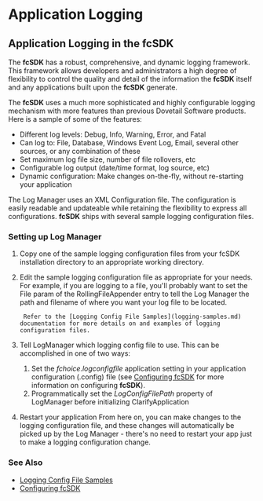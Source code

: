 # Application Logging

## Application Logging in the fcSDK

The **fcSDK** has a robust, comprehensive, and dynamic logging framework. This framework allows developers and administrators a high degree of flexibility to control the quality and detail of the information the **fcSDK** itself and any applications built upon the **fcSDK** generate.

The **fcSDK** uses a much more sophisticated and highly configurable logging mechanism with more features than previous Dovetail Software products. Here is a sample of some of the features:

* Different log levels: Debug, Info, Warning, Error, and Fatal
* Can log to: File, Database, Windows Event Log, Email, several other sources, or any combination of these
* Set maximum log file size, number of file rollovers, etc
* Configurable log output (date/time format, log source, etc)
* Dynamic configuration: Make changes on-the-fly, without re-starting your application

The Log Manager uses an XML Configuration file. The configuration is easily readable and updateable while retaining the flexibility to express all configurations. **fcSDK** ships with several sample logging configuration files.

### Setting up Log Manager

1. Copy one of the sample logging configuration files from your fcSDK installation directory to an appropriate working directory.
1. Edit the sample logging configuration file as appropriate for your needs.
		For example, if you are logging to a file, you'll probably want to set the File param of the RollingFileAppender entry to tell the Log Manager the path and filename of where you want your log file to be located.

		Refer to the [Logging Config File Samples](logging-samples.md) documentation for more details on and examples of logging configuration files.
1. Tell LogManager which logging config file to use. This can be accomplished in one of two ways:
	1. Set the *fchoice.logconfigfile* application setting in your application configuration (.config) file (see [Configuring fcSDK](/articles/basic-configuration.md) for more information on configuring **fcSDK**).
	1. Programmatically set the *LogConfigFilePath* property of LogManager before initializing ClarifyApplication
1. Restart your application
		From here on, you can make changes to the logging configuration file, and these changes will automatically be picked up by the Log Manager - there's no need to restart your app just to make a logging configuration change.

### See Also

* [Logging Config File Samples](logging-samples.md)
* [Configuring fcSDK](/articles/basic-configuration.md)
 
